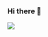 ### Hi there 👋

<!--
**Nazariy8/nazariy8** is a ✨ _special_ ✨ repository because its `README.md` (this file) appears on your GitHub profile.

Here are some ideas to get you started:

- 🔭 I’m currently working on ...
- 🌱 I’m currently learning ...
- 👯 I’m looking to collaborate on ...
- 🤔 I’m looking for help with ...
- 💬 Ask me about ...
- 📫 How to reach me: ...
- 😄 Pronouns: ...
- ⚡ Fun fact: ...
-->
<!DOCTYPE html>
<html lang="en">
<head>
    <meta charset="UTF-8">
    <meta name="viewport" content="width=device-width, initial-scale=1.0">
    <title>Document</title>
</head>
<body>
<img src='https://capsule-render.vercel.app/api?type=waving&height=300&color=gradient&text=HI,%20I'm%20Nazar%20Yavorskyi&fontColor=6a18a1&fontAlign=50'>
    
</body>
</html>
